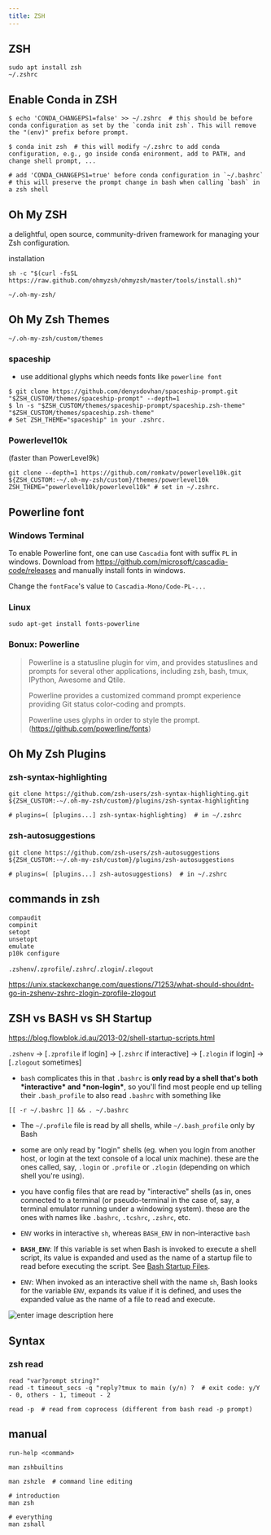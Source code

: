 ```yaml
---
title: ZSH
---
```


## ZSH

```
sudo apt install zsh
~/.zshrc
```

## Enable Conda in ZSH

```
$ echo 'CONDA_CHANGEPS1=false' >> ~/.zshrc  # this should be before conda configuration as set by the `conda init zsh`. This will remove the "(env)" prefix before prompt.

$ conda init zsh  # this will modify ~/.zshrc to add conda configuration, e.g., go inside conda enironment, add to PATH, and change shell prompt, ...

# add 'CONDA_CHANGEPS1=true' before conda configuration in `~/.bashrc`  # this will preserve the prompt change in bash when calling `bash` in a zsh shell
```



## Oh My ZSH

a delightful, open source, community-driven framework for managing your Zsh configuration.

installation

```
sh -c "$(curl -fsSL https://raw.github.com/ohmyzsh/ohmyzsh/master/tools/install.sh)"
```

```
~/.oh-my-zsh/
```



## Oh My Zsh Themes

`~/.oh-my-zsh/custom/themes`

### spaceship

- use additional glyphs which needs fonts like `powerline font`

```
$ git clone https://github.com/denysdovhan/spaceship-prompt.git "$ZSH_CUSTOM/themes/spaceship-prompt" --depth=1
$ ln -s "$ZSH_CUSTOM/themes/spaceship-prompt/spaceship.zsh-theme" "$ZSH_CUSTOM/themes/spaceship.zsh-theme" 
# Set ZSH_THEME="spaceship" in your .zshrc.
```



### Powerlevel10k

(faster than PowerLevel9k)
```
git clone --depth=1 https://github.com/romkatv/powerlevel10k.git ${ZSH_CUSTOM:-~/.oh-my-zsh/custom}/themes/powerlevel10k
ZSH_THEME="powerlevel10k/powerlevel10k" # set in ~/.zshrc.
```

## Powerline font

### Windows Terminal 

To enable Powerline font, one can use `Cascadia` font with suffix `PL` in windows. Download from https://github.com/microsoft/cascadia-code/releases and manually install fonts in windows.

Change the `fontFace`'s value to `Cascadia-Mono/Code-PL-...`

### Linux

`sudo apt-get install fonts-powerline`

### Bonux: Powerline

>Powerline is a statusline plugin for vim, and provides statuslines and prompts for several other applications, including zsh, bash, tmux, IPython, Awesome and Qtile.
>
>Powerline provides a customized command prompt experience providing Git status color-coding and prompts.
>
>Powerline uses glyphs in order to style the prompt. (https://github.com/powerline/fonts)
>


## Oh My Zsh Plugins

### zsh-syntax-highlighting

```
git clone https://github.com/zsh-users/zsh-syntax-highlighting.git ${ZSH_CUSTOM:-~/.oh-my-zsh/custom}/plugins/zsh-syntax-highlighting

# plugins=( [plugins...] zsh-syntax-highlighting)  # in ~/.zshrc
```

### zsh-autosuggestions

```
git clone https://github.com/zsh-users/zsh-autosuggestions ${ZSH_CUSTOM:-~/.oh-my-zsh/custom}/plugins/zsh-autosuggestions

# plugins=( [plugins...] zsh-autosuggestions)  # in ~/.zshrc
```

## commands in zsh
```
compaudit
compinit
setopt
unsetopt
emulate
p10k configure
```

`.zshenv`/`.zprofile`/`.zshrc`/`.zlogin`/`.zlogout`

https://unix.stackexchange.com/questions/71253/what-should-shouldnt-go-in-zshenv-zshrc-zlogin-zprofile-zlogout

## ZSH vs BASH vs SH Startup

https://blog.flowblok.id.au/2013-02/shell-startup-scripts.html

`.zshenv` → [`.zprofile` if login] → [`.zshrc` if interactive] → [`.zlogin` if login] → [`.zlogout` sometimes]

- `bash` complicates this in that `.bashrc` is **only read by a shell that's both \*interactive\* and \*non-login\***, so you'll find most people end up telling their `.bash_profile` to also read `.bashrc` with something like

```
[[ -r ~/.bashrc ]] && . ~/.bashrc
```

- The `~/.profile` file is read by all shells, while `~/.bash_profile` only by Bash
- some are only read by "login" shells (eg. when you login from another host, or login at the text console of a local unix machine). these are the ones called, say, `.login` or `.profile` or `.zlogin` (depending on which shell you're using).
- you have config files that are read by "interactive" shells (as in, ones connected to a terminal (or pseudo-terminal in the case of, say, a terminal emulator running under a windowing system). these are the ones with names like `.bashrc`, `.tcshrc`, `.zshrc`, etc.
-  `ENV` works in interactive `sh`, whereas `BASH_ENV` in non-interactive `bash`
  - **`BASH_ENV`**: If this variable is set when Bash is invoked to execute a shell script, its value is expanded and used as the name of a startup file to read before executing the script. See [Bash Startup Files](https://www.gnu.org/software/bash/manual/bash.html#Invoked-non_002dinteractively).

  - `ENV`: When invoked as an interactive shell with the name `sh`, Bash looks for the variable `ENV`, expands its value if it is defined, and uses the expanded value as the name of a file to read and execute.

![enter image description here](https://i.stack.imgur.com/17NoJ.png)

## Syntax

### zsh read

```
read "var?prompt string?"
read -t timeout_secs -q "reply?tmux to main (y/n) ?  # exit code: y/Y - 0, others - 1, timeout - 2 

read -p  # read from coprocess (different from bash read -p prompt)
```

## manual

```
run-help <command>

man zshbuiltins

man zshzle  # command line editing

# introduction
man zsh

# everything
man zshall
```

